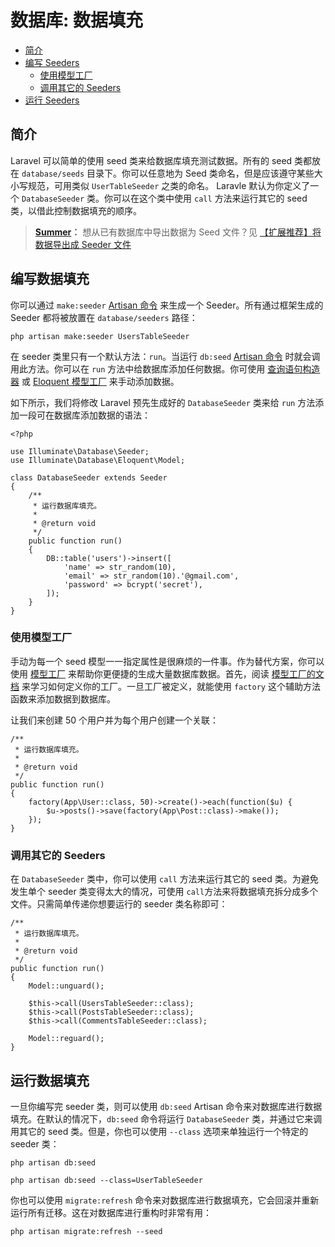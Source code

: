 # 数据库: 数据填充

- [简介](#introduction)
- [编写 Seeders](#writing-seeders)
    - [使用模型工厂](#using-model-factories)
    - [调用其它的 Seeders](#calling-additional-seeders)
- [运行 Seeders](#running-seeders)

<a name="introduction"></a>
## 简介

Laravel 可以简单的使用 seed 类来给数据库填充测试数据。所有的 seed 类都放在 `database/seeds` 目录下。你可以任意地为 Seed 类命名，但是应该遵守某些大小写规范，可用类似 `UserTableSeeder` 之类的命名。 Laravle 默认为你定义了一个 `DatabaseSeeder` 类。你可以在这个类中使用 `call` 方法来运行其它的 seed 类，以借此控制数据填充的顺序。

> **[Summer](http://github.com/summerblue)：** 想从已有数据库中导出数据为 Seed 文件？见 [【扩展推荐】将数据导出成 Seeder 文件](https://phphub.org/topics/1929)

<a name="writing-seeders"></a>
## 编写数据填充

你可以通过 `make:seeder` [Artisan 命令](/docs/{{version}}/artisan) 来生成一个 Seeder。所有通过框架生成的 Seeder 都将被放置在 `database/seeders` 路径：

    php artisan make:seeder UsersTableSeeder

在 seeder 类里只有一个默认方法：`run`。当运行 `db:seed` [Artisan 命令](/docs/{{version}}/artisan) 时就会调用此方法。你可以在 `run` 方法中给数据库添加任何数据。你可使用 [查询语句构造器](/docs/{{version}}/queries) 或 [Eloquent 模型工厂](/docs/{{version}}/testing#model-factories) 来手动添加数据。

如下所示，我们将修改 Laravel 预先生成好的 `DatabaseSeeder` 类来给 `run` 方法添加一段可在数据库添加数据的语法：

    <?php

    use Illuminate\Database\Seeder;
    use Illuminate\Database\Eloquent\Model;

    class DatabaseSeeder extends Seeder
    {
        /**
         * 运行数据库填充。
         *
         * @return void
         */
        public function run()
        {
            DB::table('users')->insert([
                'name' => str_random(10),
                'email' => str_random(10).'@gmail.com',
                'password' => bcrypt('secret'),
            ]);
        }
    }

<a name="using-model-factories"></a>
### 使用模型工厂

手动为每一个 seed 模型一一指定属性是很麻烦的一件事。作为替代方案，你可以使用 [模型工厂](/docs/{{version}}/testing#model-factories) 来帮助你更便捷的生成大量数据库数据。首先，阅读 [模型工厂的文档](/docs/{{version}}/testing#model-factories) 来学习如何定义你的工厂。一旦工厂被定义，就能使用 `factory` 这个辅助方法函数来添加数据到数据库。

让我们来创建 50 个用户并为每个用户创建一个关联：

    /**
     * 运行数据库填充。
     *
     * @return void
     */
    public function run()
    {
        factory(App\User::class, 50)->create()->each(function($u) {
            $u->posts()->save(factory(App\Post::class)->make());
        });
    }

<a name="calling-additional-seeders"></a>
### 调用其它的 Seeders

在 `DatabaseSeeder` 类中，你可以使用 `call` 方法来运行其它的 seed 类。为避免发生单个 seeder 类变得太大的情况，可使用 `call`方法来将数据填充拆分成多个文件。只需简单传递你想要运行的 seeder 类名称即可：

    /**
     * 运行数据库填充。
     *
     * @return void
     */
    public function run()
    {
        Model::unguard();

        $this->call(UsersTableSeeder::class);
        $this->call(PostsTableSeeder::class);
        $this->call(CommentsTableSeeder::class);

        Model::reguard();
    }

<a name="running-seeders"></a>
## 运行数据填充

一旦你编写完 seeder 类，则可以使用 `db:seed` Artisan 命令来对数据库进行数据填充。在默认的情况下，`db:seed` 命令将运行 `DatabaseSeeder` 类，并通过它来调用其它的 seed 类。但是，你也可以使用 `--class` 选项来单独运行一个特定的 seeder 类：

    php artisan db:seed

    php artisan db:seed --class=UserTableSeeder

你也可以使用 `migrate:refresh` 命令来对数据库进行数据填充，它会回滚并重新运行所有迁移。这在对数据库进行重构时非常有用：

    php artisan migrate:refresh --seed

